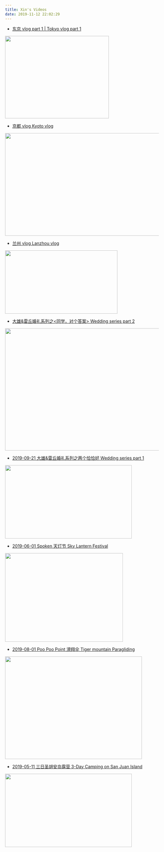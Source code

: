 ```yaml
---
title: Xin's Videos
date: 2019-11-12 22:02:29
---
```




<!-- more -->

* [东京 vlog part 1 | Tokyo vlog part 1](/2019/12/26/vlog/东京vlog-part1/)
<img src="https://personal-bucket-prod.s3-us-west-2.amazonaws.com/videos/videos/tokyo.jpg" width = "340" height = "270"/>

* [京都 vlog Kyoto vlog](/2019/12/02/京都vlog/)
<img src="https://personal-bucket-prod.s3-us-west-2.amazonaws.com/videos/kyoto_vlog.jpg" width = "516" height = "336"/>

* [兰州 vlog Lanzhou vlog](/2019/11/29/兰州vlog/)
<img src="https://personal-bucket-prod.s3-us-west-2.amazonaws.com/videos/lanzhou_cover.jpg" width = "368" height = "207"/>

* [大雄&雷丘婚礼系列之<同学，对个答案> Wedding series part 2](/2019/09/28/wedding-series-live-test/)
<img src="https://personal-bucket-prod.s3-us-west-2.amazonaws.com/videos/wedding_video2_cover.png" width = "640" height = "400"/>

* [2019-09-21 大雄&雷丘婚礼系列之两个恰恰好 Wedding series part 1](/2019/09/21/wedding-series-wangfu/)
<img src="https://personal-bucket-prod.s3-us-west-2.amazonaws.com/videos/wedding_video1_cover.png" width = "415" height = "240"/>

* [2019-06-01 Spoken 天灯节 Sky Lantern Festival](/2019/06/01/Spoken-Sky-Lantern-Festival/)
<img src="https://personal-bucket-prod.s3-us-west-2.amazonaws.com/videos/spoken_cover.jpg" width = "386" height = "290"/>

* [2019-08-01 Poo Poo Point 滑翔伞 Tiger mountain Paragliding](/2019/08/01/Poo-Poo-Point-Paragliding/)
<img src="https://personal-bucket-prod.s3-us-west-2.amazonaws.com/videos/paragliding.jpg" width = "448" height = "336"/>

* [2019-05-11 三日圣胡安岛露营 3-Day Camping on San Juan Island](/2019/05/11/3-Day-Camping-on-San-Juan-Island/)
<img src="https://personal-bucket-prod.s3-us-west-2.amazonaws.com/videos/san_juan_island_cover.jpg" width = "415" height = "240"/>